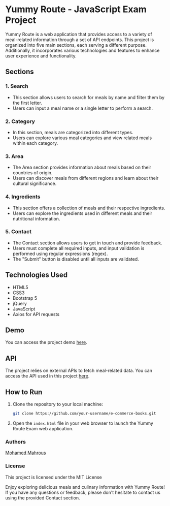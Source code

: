 # Yummy Route - JavaScript Exam Project

Yummy Route is a web application that provides access to a variety of meal-related information through a set of API endpoints. This project is organized into five main sections, each serving a different purpose. Additionally, it incorporates various technologies and features to enhance user experience and functionality.

## Sections

### 1. Search
- This section allows users to search for meals by name and filter them by the first letter.
- Users can input a meal name or a single letter to perform a search.

### 2. Category
- In this section, meals are categorized into different types.
- Users can explore various meal categories and view related meals within each category.

### 3. Area
- The Area section provides information about meals based on their countries of origin.
- Users can discover meals from different regions and learn about their cultural significance.

### 4. Ingredients
- This section offers a collection of meals and their respective ingredients.
- Users can explore the ingredients used in different meals and their nutritional information.

### 5. Contact
- The Contact section allows users to get in touch and provide feedback.
- Users must complete all required inputs, and input validation is performed using regular expressions (regex).
- The "Submit" button is disabled until all inputs are validated.

## Technologies Used
- HTML5
- CSS3
- Bootstrap 5
- jQuery
- JavaScript
- Axios for API requests

## Demo
You can access the project demo [here](https://64f4cbe1d2209b3939574b8c--eloquent-sherbet-daded3.netlify.app/).

## API
The project relies on external APIs to fetch meal-related data. You can access the API used in this project [here](https://lnkd.in/dkmfu-Mj).

## How to Run
1. Clone the repository to your local machine:

   ```bash
   git clone https://github.com/your-username/e-commerce-books.git

2. Open the `index.html` file in your web browser to launch the Yummy Route Exam web application.



### Authors

[Mohamed Mahrous](https://github.com/mohamed0690)

### License

This project is licensed under the MIT License

Enjoy exploring delicious meals and culinary information with Yummy Route! If you have any questions or feedback, please don't hesitate to contact us using the provided Contact section.
